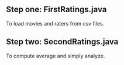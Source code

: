 ## Step one: FirstRatings.java
To load movies and raters from csv files.

## Step two: SecondRatings.java
To compute average and simply analyze.
